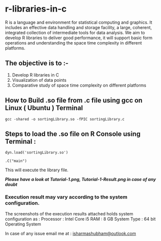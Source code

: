 # r-libraries-in-c
R is a language and environment for statistical computing and graphics. It includes an effective data handling and storage facility, a large, coherent, integrated collection of intermediate tools
for data analysis. We aim to develop R libraries to deliver good performance, it will support
basic form operations and understanding the space time complexity in different platforms.

## The objective is to :-
1) Develop  R libraries in C
2) Visualization of data points
3) Comparative study of space time complexity on different platforms

## How to Build .so file from .c file using gcc on Linux ( Ubuntu ) Terminal

`gcc -shared -o sortingLibrary.so -fPIC sortingLibrary.c`

## Steps to load the .so file on R Console using Terminal : 

` dyn.load('sortingLibrary.so') ` 

 ` .C("main") ` 

This will execute the library file.

**_Please have a look at Tutorial-1.png, Tutorial-1-Result.png
 in case of any doubt_**
 
### Execution result may vary according to the system configuration.
The screenshots of the execution results attached holds system configuration as :
	Processor : Intel Core i5
	RAM : 8 GB
	System Type : 64 bit Operating System

In case of any issue email me at : isharmashubham@outlook.com

